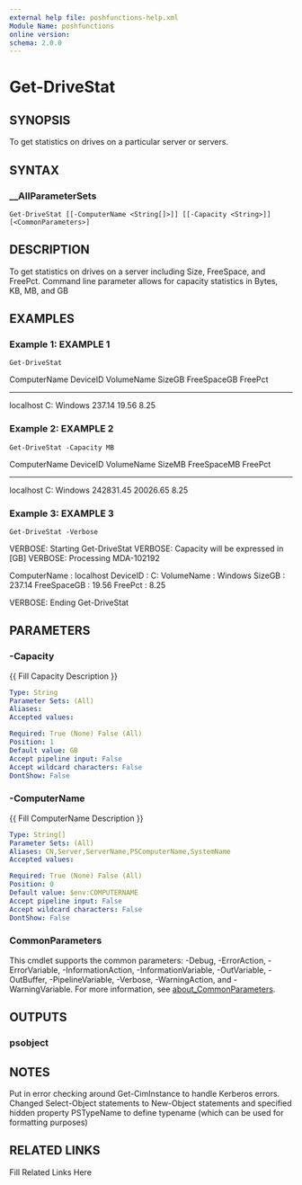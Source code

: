 ```yaml
---
external help file: poshfunctions-help.xml
Module Name: poshfunctions
online version: 
schema: 2.0.0
---
```


# Get-DriveStat

## SYNOPSIS

To get statistics on drives on a particular server or servers.

## SYNTAX

### __AllParameterSets

```
Get-DriveStat [[-ComputerName <String[]>]] [[-Capacity <String>]] [<CommonParameters>]
```

## DESCRIPTION

To get statistics on drives on a server including Size, FreeSpace, and FreePct.
Command line
parameter allows for capacity statistics in Bytes, KB, MB, and GB


## EXAMPLES

### Example 1: EXAMPLE 1

```
Get-DriveStat
```

ComputerName DeviceID VolumeName SizeGB FreeSpaceGB FreePct
------------ -------- ---------- ------ ----------- -------
localhost    C:       Windows    237.14       19.56    8.25





### Example 2: EXAMPLE 2

```
Get-DriveStat -Capacity MB
```

ComputerName DeviceID VolumeName    SizeMB FreeSpaceMB FreePct
------------ -------- ----------    ------ ----------- -------
localhost    C:       Windows    242831.45    20026.65    8.25





### Example 3: EXAMPLE 3

```
Get-DriveStat -Verbose
```

VERBOSE: Starting Get-DriveStat
VERBOSE: Capacity will be expressed in [GB]
VERBOSE: Processing MDA-102192

ComputerName : localhost
DeviceID     : C:
VolumeName   : Windows
SizeGB       : 237.14
FreeSpaceGB  : 19.56
FreePct      : 8.25

VERBOSE: Ending Get-DriveStat






## PARAMETERS

### -Capacity

{{ Fill Capacity Description }}

```yaml
Type: String
Parameter Sets: (All)
Aliases: 
Accepted values: 

Required: True (None) False (All)
Position: 1
Default value: GB
Accept pipeline input: False
Accept wildcard characters: False
DontShow: False
```

### -ComputerName

{{ Fill ComputerName Description }}

```yaml
Type: String[]
Parameter Sets: (All)
Aliases: CN,Server,ServerName,PSComputerName,SystemName
Accepted values: 

Required: True (None) False (All)
Position: 0
Default value: $env:COMPUTERNAME
Accept pipeline input: False
Accept wildcard characters: False
DontShow: False
```


### CommonParameters

This cmdlet supports the common parameters: -Debug, -ErrorAction, -ErrorVariable, -InformationAction, -InformationVariable, -OutVariable, -OutBuffer, -PipelineVariable, -Verbose, -WarningAction, and -WarningVariable. For more information, see [about_CommonParameters](http://go.microsoft.com/fwlink/?LinkID=113216).

## OUTPUTS

### psobject



## NOTES

Put in error checking around Get-CimInstance to handle Kerberos errors.
Changed Select-Object statements to New-Object statements and specified hidden property PSTypeName
to define typename (which can be used for formatting purposes)


## RELATED LINKS

Fill Related Links Here

